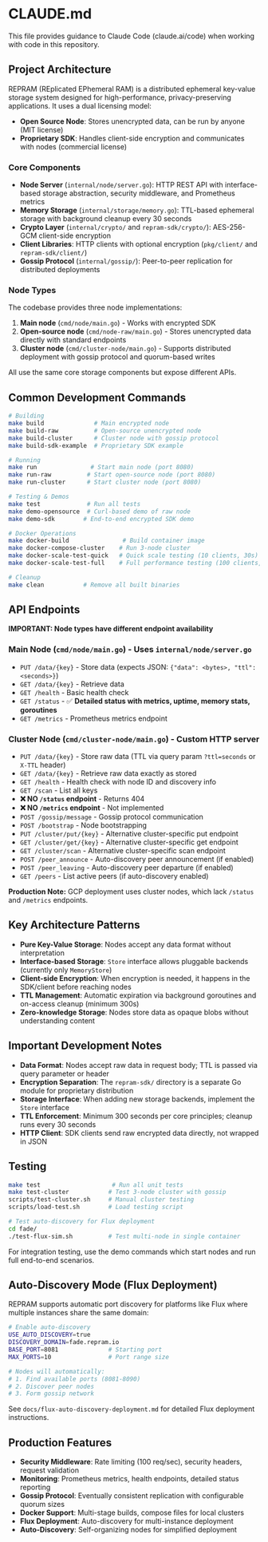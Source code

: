 # CLAUDE.md

This file provides guidance to Claude Code (claude.ai/code) when working with code in this repository.

## Project Architecture

REPRAM (REplicated EPhemeral RAM) is a distributed ephemeral key-value storage system designed for high-performance, privacy-preserving applications. It uses a dual licensing model:

- **Open Source Node**: Stores unencrypted data, can be run by anyone (MIT license)
- **Proprietary SDK**: Handles client-side encryption and communicates with nodes (commercial license)

### Core Components

- **Node Server** (`internal/node/server.go`): HTTP REST API with interface-based storage abstraction, security middleware, and Prometheus metrics
- **Memory Storage** (`internal/storage/memory.go`): TTL-based ephemeral storage with background cleanup every 30 seconds
- **Crypto Layer** (`internal/crypto/` and `repram-sdk/crypto/`): AES-256-GCM client-side encryption
- **Client Libraries**: HTTP clients with optional encryption (`pkg/client/` and `repram-sdk/client/`)
- **Gossip Protocol** (`internal/gossip/`): Peer-to-peer replication for distributed deployments

### Node Types

The codebase provides three node implementations:
1. **Main node** (`cmd/node/main.go`) - Works with encrypted SDK
2. **Open-source node** (`cmd/node-raw/main.go`) - Stores unencrypted data directly with standard endpoints
3. **Cluster node** (`cmd/cluster-node/main.go`) - Supports distributed deployment with gossip protocol and quorum-based writes

All use the same core storage components but expose different APIs.

## Common Development Commands

```bash
# Building
make build              # Main encrypted node
make build-raw          # Open-source unencrypted node  
make build-cluster      # Cluster node with gossip protocol
make build-sdk-example  # Proprietary SDK example

# Running
make run               # Start main node (port 8080)
make run-raw          # Start open-source node (port 8080)
make run-cluster      # Start cluster node (port 8080)

# Testing & Demos
make test             # Run all tests
make demo-opensource  # Curl-based demo of raw node
make demo-sdk        # End-to-end encrypted SDK demo

# Docker Operations
make docker-build               # Build container image
make docker-compose-cluster    # Run 3-node cluster
make docker-scale-test-quick   # Quick scale testing (10 clients, 30s)
make docker-scale-test-full    # Full performance testing (100 clients, 5m)

# Cleanup
make clean           # Remove all built binaries
```

## API Endpoints

**IMPORTANT: Node types have different endpoint availability**

### Main Node (`cmd/node/main.go`) - Uses `internal/node/server.go`
- `PUT /data/{key}` - Store data (expects JSON: `{"data": <bytes>, "ttl": <seconds>}`)
- `GET /data/{key}` - Retrieve data 
- `GET /health` - Basic health check
- `GET /status` - ✅ **Detailed status with metrics, uptime, memory stats, goroutines**
- `GET /metrics` - Prometheus metrics endpoint

### Cluster Node (`cmd/cluster-node/main.go`) - Custom HTTP server
- `PUT /data/{key}` - Store raw data (TTL via query param `?ttl=seconds` or `X-TTL` header)
- `GET /data/{key}` - Retrieve raw data exactly as stored
- `GET /health` - Health check with node ID and discovery info
- `GET /scan` - List all keys
- **❌ NO `/status` endpoint** - Returns 404
- **❌ NO `/metrics` endpoint** - Not implemented
- `POST /gossip/message` - Gossip protocol communication
- `POST /bootstrap` - Node bootstrapping
- `PUT /cluster/put/{key}` - Alternative cluster-specific put endpoint
- `GET /cluster/get/{key}` - Alternative cluster-specific get endpoint
- `GET /cluster/scan` - Alternative cluster-specific scan endpoint
- `POST /peer_announce` - Auto-discovery peer announcement (if enabled)
- `POST /peer_leaving` - Auto-discovery peer departure (if enabled)
- `GET /peers` - List active peers (if auto-discovery enabled)

**Production Note:** GCP deployment uses cluster nodes, which lack `/status` and `/metrics` endpoints.

## Key Architecture Patterns

- **Pure Key-Value Storage**: Nodes accept any data format without interpretation
- **Interface-based Storage**: `Store` interface allows pluggable backends (currently only `MemoryStore`)
- **Client-side Encryption**: When encryption is needed, it happens in the SDK/client before reaching nodes
- **TTL Management**: Automatic expiration via background goroutines and on-access cleanup (minimum 300s)
- **Zero-knowledge Storage**: Nodes store data as opaque blobs without understanding content

## Important Development Notes

- **Data Format**: Nodes accept raw data in request body; TTL is passed via query parameter or header
- **Encryption Separation**: The `repram-sdk/` directory is a separate Go module for proprietary distribution
- **Storage Interface**: When adding new storage backends, implement the `Store` interface
- **TTL Enforcement**: Minimum 300 seconds per core principles; cleanup runs every 30 seconds
- **HTTP Client**: SDK clients send raw encrypted data directly, not wrapped in JSON

## Testing

```bash
make test                    # Run all unit tests
make test-cluster           # Test 3-node cluster with gossip
scripts/test-cluster.sh     # Manual cluster testing
scripts/load-test.sh        # Load testing script

# Test auto-discovery for Flux deployment
cd fade/
./test-flux-sim.sh          # Test multi-node in single container
```

For integration testing, use the demo commands which start nodes and run full end-to-end scenarios.

## Auto-Discovery Mode (Flux Deployment)

REPRAM supports automatic port discovery for platforms like Flux where multiple instances share the same domain:

```bash
# Enable auto-discovery
USE_AUTO_DISCOVERY=true
DISCOVERY_DOMAIN=fade.repram.io
BASE_PORT=8081              # Starting port
MAX_PORTS=10                # Port range size

# Nodes will automatically:
# 1. Find available ports (8081-8090)
# 2. Discover peer nodes
# 3. Form gossip network
```

See `docs/flux-auto-discovery-deployment.md` for detailed Flux deployment instructions.

## Production Features

- **Security Middleware**: Rate limiting (100 req/sec), security headers, request validation
- **Monitoring**: Prometheus metrics, health endpoints, detailed status reporting
- **Gossip Protocol**: Eventually consistent replication with configurable quorum sizes
- **Docker Support**: Multi-stage builds, compose files for local clusters
- **Flux Deployment**: Auto-discovery for multi-instance deployment
- **Auto-Discovery**: Self-organizing nodes for simplified deployment